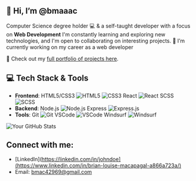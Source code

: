 ## 👋 Hi, I’m @bmaaac
Computer Science degree holder 💻 & a self-taught developer with a focus on **Web Development** I'm constantly learning and exploring new technologies, and I'm open to collaborating on interesting projects.
🔭 I’m currently working on my career as a web developer

🔗 Check out my [full portfolio of projects here](https://github.com/bmaaac/web-portfolio).

## 💻 Tech Stack & Tools
- **Frontend**:
  HTML5/CSS3 ![HTML5](https://img.shields.io/badge/HTML5-%23E34F26.svg?logo=html5&logoColor=white)
![CSS3](https://img.shields.io/badge/CSS3-%231572B6.svg?logo=css3&logoColor=white)
  React ![React](https://img.shields.io/badge/React-%2361DAFB.svg?logo=react&logoColor=black)
  SCSS ![SCSS](https://img.shields.io/badge/-SCSS-pink?logo=sass&logoColor=white)
- **Backend**:
  Node.js ![Node.js](https://img.shields.io/badge/Node.js-%23339933.svg?logo=node.js&logoColor=white)
  Express ![Express.js](https://img.shields.io/badge/-Express.js-black?logo=express&logoColor=white)
- **Tools**:
  Git ![Git](https://img.shields.io/badge/-Git-F05032?logo=git&logoColor=white)
  VSCode ![VSCode](https://img.shields.io/badge/-VSCode-007ACC?logo=visualstudiocode&logoColor=white)
  Windsurf ![Windsurf](https://img.icons8.com/ios-filled/50/000000/windsurfing.png)

![Your GitHub Stats](https://github-readme-stats.vercel.app/api?username=yourusername&show_icons=true&count_private=true)


## Connect with me:

- [LinkedIn](https://linkedin.com/in/johndoe](https://www.linkedin.com/in/brian-louise-macapagal-a866a723a/)
- Email: bmac42969@gmail.com
 
